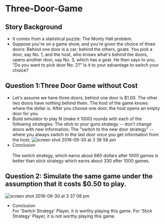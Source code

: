 # Three-Door-Game
## Story Background
- It comes from a statistical puzzle: The Monty Hall problem.
- Suppose you're on a game show, and you're given the choice of three doors: Behind one door is a car; behind the others, goats. You pick a door, say No. 1, and the host, who knows what's behind the doors, opens another door, say No. 3, which has a goat. He then says to you, "Do you want to pick door No. 2?" Is it to your advantage to switch your choice?
## Question 1:Three Door Game without Cost
- Let's assume we have three doors, behind one door is $1.00. The other two doors have nothing behind them. The host of the game knows where the dollar is. After you choose one door, the host opens an empty door for you.
- Build simulator to play N (make it 1000) rounds with each of the following strategies:
  The stick to your guns strategy -- don't change doors with new information;
  The "switch to the new door strategy" -- where you always switch to the last door once you get information from the host;
![screen shot 2018-09-30 at 3 36 56 pm](https://user-images.githubusercontent.com/31684373/46263656-c1df3680-c4c6-11e8-9356-4eada77de108.png)
- Conclusion<br>
<br>The switch strategy, which earns about 660 dollars after 1000 games is better than stick strategy which earns about 330 after 1000 games.
## Question 2: Simulate the same game under the assumption that it costs $0.50 to play.
![screen shot 2018-09-30 at 3 37 08 pm](https://user-images.githubusercontent.com/31684373/46263676-f4892f00-c4c6-11e8-9c68-ff19cd2a40ee.png)
- Conclusion<br>
  For 'Switch Strategy' Player, it is worthy playing this game. For 'Stick Strategy' Player, it is not worthy playing this game.
